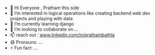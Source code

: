 - 👋 Hi Everyone , Pratham this side
- 👀 I’m interested in logical operations like creating backend web dev projects and playing with data 
- 🌱 I’m currently learning django 
- 💞️ I’m looking to collaborate on ...
- 📫 reach out : www.linkedin.com/in/prathambathla
- 😄 Pronouns: ...
- ⚡ Fun fact: ...

<!---
prathambathla11/prathambathla11 is a ✨ special ✨ repository because its `README.md` (this file) appears on your GitHub profile.
You can click the Preview link to take a look at your changes.
--->
